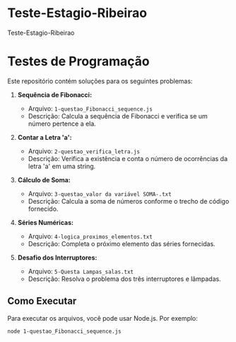 # Teste-Estagio-Ribeirao
 Teste-Estagio-Ribeirao

# Testes de Programação

Este repositório contém soluções para os seguintes problemas:

1. **Sequência de Fibonacci:**
   - Arquivo: `1-questao_Fibonacci_sequence.js`
   - Descrição: Calcula a sequência de Fibonacci e verifica se um número pertence a ela.

2. **Contar a Letra 'a':**
   - Arquivo: `2-questao_verifica_letra.js`
   - Descrição: Verifica a existência e conta o número de ocorrências da letra 'a' em uma string.

3. **Cálculo de Soma:**
   - Arquivo: `3-questao_valor da variável SOMA-.txt`
   - Descrição: Calcula a soma de números conforme o trecho de código fornecido.

4. **Séries Numéricas:**
   - Arquivo: `4-logica_proximos_elementos.txt`
   - Descrição: Completa o próximo elemento das séries fornecidas.

5. **Desafio dos Interruptores:**
   - Arquivo: `5-Questa Lampas_salas.txt`
   - Descrição: Resolva o problema dos três interruptores e lâmpadas.

## Como Executar

Para executar os arquivos, você pode usar Node.js. Por exemplo:

```bash
node 1-questao_Fibonacci_sequence.js
